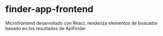 # finder-app-frontend
Microfrontend desarrollado con React, renderiza elementos de buscador basado en los resultados de ApiFinder
